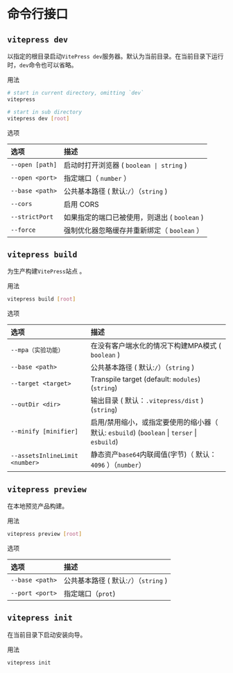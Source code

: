 # 命令行接口

## `vitepress dev`

以指定的根目录启动`VitePress dev`服务器。默认为当前目录。在当前目录下运行时，`dev`命令也可以省略。

用法

```sh
# start in current directory, omitting `dev`
vitepress

# start in sub directory
vitepress dev [root]
```

选项

| 选项  | 描述  |
| :---- | :---- |
| `--open [path]` | 启动时打开浏览器 ( `boolean \| string` ) |
| `--open <port>` | 指定端口（ `number` ）|
| `--base <path>` | 公共基本路径 ( 默认:`/`）（`string` ) |
| `--cors` | 启用 CORS |
| `--strictPort` | 如果指定的端口已被使用，则退出 ( `boolean` ) |
| `--force` | 强制优化器忽略缓存并重新绑定（ `boolean` ）|

## `vitepress build`

为生产构建`VitePress`站点 。

用法

```sh
vitepress build [root]
```

选项

| 选项  | 描述  |
| :---- | :---- |
| `--mpa（实验功能）` | 在没有客户端水化的情况下构建MPA模式 ( `boolean` ) |
| `--base <path>` | 公共基本路径 ( 默认:`/`）（`string` ) |
| `--target <target>` | Transpile target (default: `modules`) (`string`) |
| `--outDir <dir>` | 输出目录 ( 默认：`.vitepress/dist` ) (`string`) |
| `--minify [minifier]` | 启用/禁用缩小，或指定要使用的缩小器（ 默认: `esbuild`) (`boolean` \| `terser` \| `esbuild`) |
| `--assetsInlineLimit <number>` | 静态资产`base64`内联阈值(字节)（ 默认：`4096` ）（`number`）|

## `vitepress preview`

在本地预览产品构建。

用法

```sh
vitepress preview [root]
```
选项

| 选项  | 描述  |
| :---- | :---- |
| `--base <path>` | 公共基本路径 ( 默认:`/`）（`string` ) |
| `--port <port>` | 指定端口（`prot`) |

## `vitepress init`

在当前目录下启动安装向导。

用法

```sh
vitepress init
```
